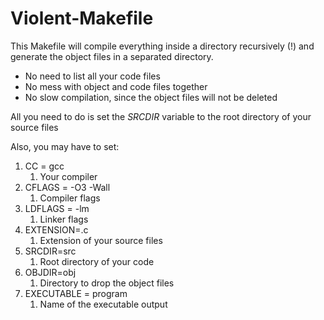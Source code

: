 # Violent-Makefile
This Makefile will compile everything inside a directory recursively (!) and generate the object files in a separated directory.

* No need to list all your code files
* No mess with object and code files together
* No slow compilation, since the object files will not be deleted

All you need to do is set the *SRCDIR* variable to the root directory of your source files

Also, you may have to set:

1. CC = gcc
   1. Your compiler
2. CFLAGS = -O3 -Wall
   1. Compiler flags
3. LDFLAGS = -lm
   1. Linker flags
4. EXTENSION=.c
   1. Extension of your source files
5. SRCDIR=src
   1. Root directory of your code
6. OBJDIR=obj
   1. Directory to drop the object files
7. EXECUTABLE = program
   1. Name of the executable output
